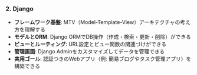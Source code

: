 ### 2. Django

* **フレームワーク基盤**: MTV（Model-Template-View）アーキテクチャの考え方を理解する
* **モデルとORM**: Django ORMでDB操作（作成・検索・更新・削除）ができる
* **ビューとルーティング**: URL設定とビュー関数の関連づけができる
* **管理画面**: Django Adminをカスタマイズしてデータを管理できる
* **実用ゴール**: 認証つきのWebアプリ（例: 簡易ブログやタスク管理アプリ）を構築できる
